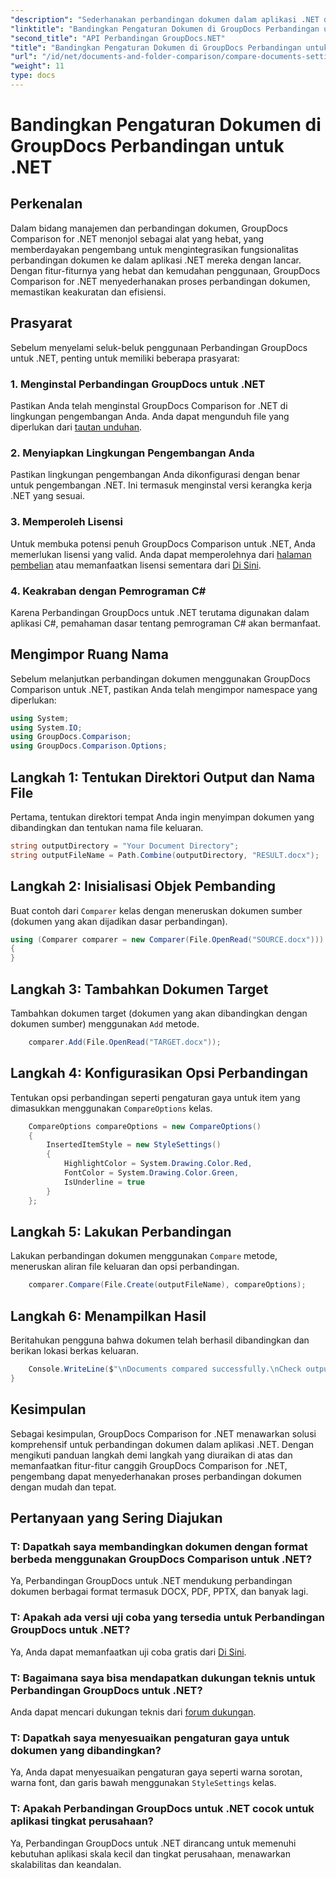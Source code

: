 ```yaml
---
"description": "Sederhanakan perbandingan dokumen dalam aplikasi .NET dengan GroupDocs Comparison. Bandingkan dokumen dengan mudah menggunakan fitur-fitur canggih."
"linktitle": "Bandingkan Pengaturan Dokumen di GroupDocs Perbandingan untuk .NET"
"second_title": "API Perbandingan GroupDocs.NET"
"title": "Bandingkan Pengaturan Dokumen di GroupDocs Perbandingan untuk .NET"
"url": "/id/net/documents-and-folder-comparison/compare-documents-settings-dotnet/"
"weight": 11
type: docs
---
```

# Bandingkan Pengaturan Dokumen di GroupDocs Perbandingan untuk .NET

## Perkenalan
Dalam bidang manajemen dan perbandingan dokumen, GroupDocs Comparison for .NET menonjol sebagai alat yang hebat, yang memberdayakan pengembang untuk mengintegrasikan fungsionalitas perbandingan dokumen ke dalam aplikasi .NET mereka dengan lancar. Dengan fitur-fiturnya yang hebat dan kemudahan penggunaan, GroupDocs Comparison for .NET menyederhanakan proses perbandingan dokumen, memastikan keakuratan dan efisiensi.
## Prasyarat
Sebelum menyelami seluk-beluk penggunaan Perbandingan GroupDocs untuk .NET, penting untuk memiliki beberapa prasyarat:
### 1. Menginstal Perbandingan GroupDocs untuk .NET
Pastikan Anda telah menginstal GroupDocs Comparison for .NET di lingkungan pengembangan Anda. Anda dapat mengunduh file yang diperlukan dari [tautan unduhan](https://releases.groupdocs.com/comparison/net/).
### 2. Menyiapkan Lingkungan Pengembangan Anda
Pastikan lingkungan pengembangan Anda dikonfigurasi dengan benar untuk pengembangan .NET. Ini termasuk menginstal versi kerangka kerja .NET yang sesuai.
### 3. Memperoleh Lisensi
Untuk membuka potensi penuh GroupDocs Comparison untuk .NET, Anda memerlukan lisensi yang valid. Anda dapat memperolehnya dari [halaman pembelian](https://purchase.groupdocs.com/buy) atau memanfaatkan lisensi sementara dari [Di Sini](https://purchase.groupdocs.com/temporary-license/).
### 4. Keakraban dengan Pemrograman C#
Karena Perbandingan GroupDocs untuk .NET terutama digunakan dalam aplikasi C#, pemahaman dasar tentang pemrograman C# akan bermanfaat.

## Mengimpor Ruang Nama
Sebelum melanjutkan perbandingan dokumen menggunakan GroupDocs Comparison untuk .NET, pastikan Anda telah mengimpor namespace yang diperlukan:
```csharp
using System;
using System.IO;
using GroupDocs.Comparison;
using GroupDocs.Comparison.Options;
```
## Langkah 1: Tentukan Direktori Output dan Nama File
Pertama, tentukan direktori tempat Anda ingin menyimpan dokumen yang dibandingkan dan tentukan nama file keluaran.
```csharp
string outputDirectory = "Your Document Directory";
string outputFileName = Path.Combine(outputDirectory, "RESULT.docx");
```
## Langkah 2: Inisialisasi Objek Pembanding
Buat contoh dari `Comparer` kelas dengan meneruskan dokumen sumber (dokumen yang akan dijadikan dasar perbandingan).
```csharp
using (Comparer comparer = new Comparer(File.OpenRead("SOURCE.docx")))
{
}
```
## Langkah 3: Tambahkan Dokumen Target
Tambahkan dokumen target (dokumen yang akan dibandingkan dengan dokumen sumber) menggunakan `Add` metode.
```csharp
    comparer.Add(File.OpenRead("TARGET.docx"));
```
## Langkah 4: Konfigurasikan Opsi Perbandingan
Tentukan opsi perbandingan seperti pengaturan gaya untuk item yang dimasukkan menggunakan `CompareOptions` kelas.
```csharp
    CompareOptions compareOptions = new CompareOptions()
    {
        InsertedItemStyle = new StyleSettings()
        {
            HighlightColor = System.Drawing.Color.Red,
            FontColor = System.Drawing.Color.Green,
            IsUnderline = true
        }
    };
```
## Langkah 5: Lakukan Perbandingan
Lakukan perbandingan dokumen menggunakan `Compare` metode, meneruskan aliran file keluaran dan opsi perbandingan.
```csharp
    comparer.Compare(File.Create(outputFileName), compareOptions);
```
## Langkah 6: Menampilkan Hasil
Beritahukan pengguna bahwa dokumen telah berhasil dibandingkan dan berikan lokasi berkas keluaran.
```csharp
    Console.WriteLine($"\nDocuments compared successfully.\nCheck output in {Directory.GetCurrentDirectory()}.");
}
```

## Kesimpulan
Sebagai kesimpulan, GroupDocs Comparison for .NET menawarkan solusi komprehensif untuk perbandingan dokumen dalam aplikasi .NET. Dengan mengikuti panduan langkah demi langkah yang diuraikan di atas dan memanfaatkan fitur-fitur canggih GroupDocs Comparison for .NET, pengembang dapat menyederhanakan proses perbandingan dokumen dengan mudah dan tepat.
## Pertanyaan yang Sering Diajukan
### T: Dapatkah saya membandingkan dokumen dengan format berbeda menggunakan GroupDocs Comparison untuk .NET?
Ya, Perbandingan GroupDocs untuk .NET mendukung perbandingan dokumen berbagai format termasuk DOCX, PDF, PPTX, dan banyak lagi.
### T: Apakah ada versi uji coba yang tersedia untuk Perbandingan GroupDocs untuk .NET?
Ya, Anda dapat memanfaatkan uji coba gratis dari [Di Sini](https://releases.groupdocs.com/).
### T: Bagaimana saya bisa mendapatkan dukungan teknis untuk Perbandingan GroupDocs untuk .NET?
Anda dapat mencari dukungan teknis dari [forum dukungan](https://forum.groupdocs.com/c/comparison/12).
### T: Dapatkah saya menyesuaikan pengaturan gaya untuk dokumen yang dibandingkan?
Ya, Anda dapat menyesuaikan pengaturan gaya seperti warna sorotan, warna font, dan garis bawah menggunakan `StyleSettings` kelas.
### T: Apakah Perbandingan GroupDocs untuk .NET cocok untuk aplikasi tingkat perusahaan?
Ya, Perbandingan GroupDocs untuk .NET dirancang untuk memenuhi kebutuhan aplikasi skala kecil dan tingkat perusahaan, menawarkan skalabilitas dan keandalan.